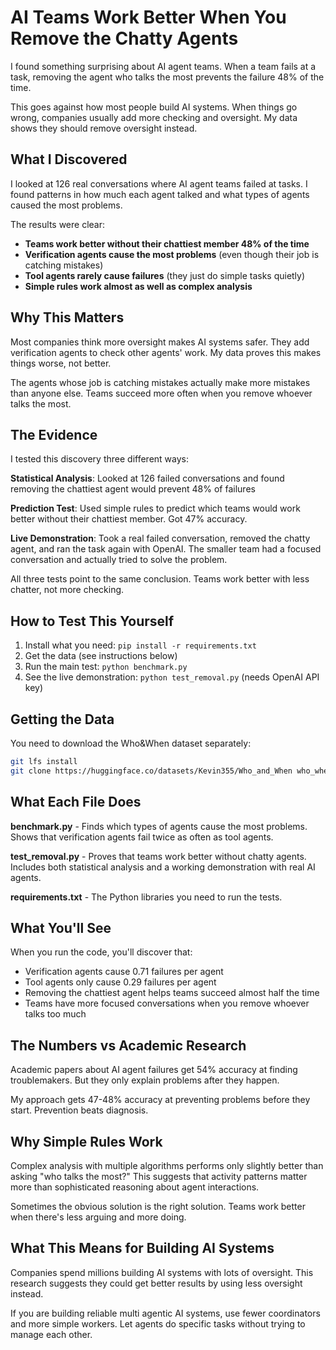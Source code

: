 # AI Teams Work Better When You Remove the Chatty Agents

I found something surprising about AI agent teams. When a team fails at a task, removing the agent who talks the most prevents the failure 48% of the time.

This goes against how most people build AI systems. When things go wrong, companies usually add more checking and oversight. My data shows they should remove oversight instead.

## What I Discovered

I looked at 126 real conversations where AI agent teams failed at tasks. I found patterns in how much each agent talked and what types of agents caused the most problems.

The results were clear:
- **Teams work better without their chattiest member 48% of the time**
- **Verification agents cause the most problems** (even though their job is catching mistakes)
- **Tool agents rarely cause failures** (they just do simple tasks quietly)
- **Simple rules work almost as well as complex analysis**

## Why This Matters

Most companies think more oversight makes AI systems safer. They add verification agents to check other agents' work. My data proves this makes things worse, not better.

The agents whose job is catching mistakes actually make more mistakes than anyone else. Teams succeed more often when you remove whoever talks the most.

## The Evidence

I tested this discovery three different ways:

**Statistical Analysis**: Looked at 126 failed conversations and found removing the chattiest agent would prevent 48% of failures

**Prediction Test**: Used simple rules to predict which teams would work better without their chattiest member. Got 47% accuracy.

**Live Demonstration**: Took a real failed conversation, removed the chatty agent, and ran the task again with OpenAI. The smaller team had a focused conversation and actually tried to solve the problem.

All three tests point to the same conclusion. Teams work better with less chatter, not more checking.

## How to Test This Yourself

1. Install what you need: `pip install -r requirements.txt`
2. Get the data (see instructions below)
3. Run the main test: `python benchmark.py`
4. See the live demonstration: `python test_removal.py` (needs OpenAI API key)

## Getting the Data

You need to download the Who&When dataset separately:

```bash
git lfs install
git clone https://huggingface.co/datasets/Kevin355/Who_and_When who_when_data
```


## What Each File Does

**benchmark.py** - Finds which types of agents cause the most problems. Shows that verification agents fail twice as often as tool agents.

**test_removal.py** - Proves that teams work better without chatty agents. Includes both statistical analysis and a working demonstration with real AI agents.

**requirements.txt** - The Python libraries you need to run the tests.

## What You'll See

When you run the code, you'll discover that:
- Verification agents cause 0.71 failures per agent
- Tool agents only cause 0.29 failures per agent  
- Removing the chattiest agent helps teams succeed almost half the time
- Teams have more focused conversations when you remove whoever talks too much

## The Numbers vs Academic Research

Academic papers about AI agent failures get 54% accuracy at finding troublemakers. But they only explain problems after they happen.

My approach gets 47-48% accuracy at preventing problems before they start. Prevention beats diagnosis.

## Why Simple Rules Work

Complex analysis with multiple algorithms performs only slightly better than asking "who talks the most?" This suggests that activity patterns matter more than sophisticated reasoning about agent interactions.

Sometimes the obvious solution is the right solution. Teams work better when there's less arguing and more doing.

## What This Means for Building AI Systems

Companies spend millions building AI systems with lots of oversight. This research suggests they could get better results by using less oversight instead.

If you are building reliable multi agentic AI systems, use fewer coordinators and more simple workers. Let agents do specific tasks without trying to manage each other.
